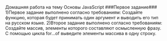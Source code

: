 Домашняя работа на тему Основы JavaScript
###Первое задание###
1)Первое задание выполнено согласно требованиям:
Создайте функцию, которая будет принимать один аргумент и выводить его тип на русском языке.
2)Второе задание выполнено согласно требованиям:
Создайте массив, элементы которого составляют осмысленную фразу. С помощью цикла for…of выведите элементы массива в одну строку.
